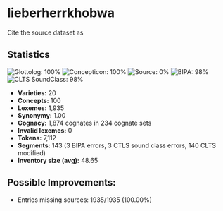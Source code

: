 # lieberherrkhobwa

Cite the source dataset as

> 

## Statistics



![Glottolog: 100%](https://img.shields.io/badge/Glottolog-100%25-brightgreen.svg "Glottolog: 100%")
![Concepticon: 100%](https://img.shields.io/badge/Concepticon-100%25-brightgreen.svg "Concepticon: 100%")
![Source: 0%](https://img.shields.io/badge/Source-0%25-red.svg "Source: 0%")
![BIPA: 98%](https://img.shields.io/badge/BIPA-98%25-green.svg "BIPA: 98%")
![CLTS SoundClass: 98%](https://img.shields.io/badge/CLTS%20SoundClass-98%25-green.svg "CLTS SoundClass: 98%")

- **Varieties:** 20
- **Concepts:** 100
- **Lexemes:** 1,935
- **Synonymy:** 1.00
- **Cognacy:** 1,874 cognates in 234 cognate sets
- **Invalid lexemes:** 0
- **Tokens:** 7,112
- **Segments:** 143 (3 BIPA errors, 3 CTLS sound class errors, 140 CLTS modified)
- **Inventory size (avg):** 48.65

## Possible Improvements:



- Entries missing sources: 1935/1935 (100.00%)
